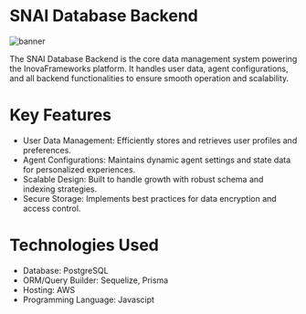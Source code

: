 # SNAI Database Backend
![banner](https://i.postimg.cc/05KNgD2K/Gfd-YGSoa0-AAb9-Ml.jpg)

The SNAI Database Backend is the core data management system powering the InovaFrameworks platform. It handles user data, agent configurations, and all backend functionalities to ensure smooth operation and scalability.

# Key Features

- User Data Management: Efficiently stores and retrieves user profiles and preferences.
- Agent Configurations: Maintains dynamic agent settings and state data for personalized experiences.
- Scalable Design: Built to handle growth with robust schema and indexing strategies.
- Secure Storage: Implements best practices for data encryption and access control.
  
# Technologies Used
- Database: PostgreSQL
- ORM/Query Builder: Sequelize, Prisma
- Hosting: AWS
- Programming Language: Javascipt
